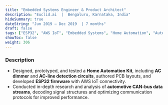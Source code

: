```yaml
---
title: "Embedded Systems Engineer & Product Architect"
description: "Euclid.ai  |  Bengaluru, Karnataka, India"
hideSummary: true
dateString: "Jun 2019 – Dec 2019  | 7 months"
draft: false
tags: ["ESP32", "AWS IoT", "Embedded Systems", "Home Automation", "Automotive", "CAN Bus", "PCB Design", "Prototyping"]
showToc: false
weight: 306
---
```


### Description

- Designed, prototyped, and tested a **Home Automation Kit**, including **AC dimmer** and **AC-line detection circuits**, authored PCB layouts, and developed **ESP32 firmware** with AWS IoT connectivity.  
- Conducted in-depth research and analysis of **automotive CAN-bus data streams**, decoding signal structures and optimizing communication protocols for improved performance.  
